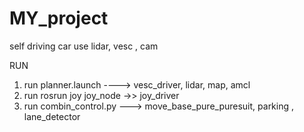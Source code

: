 # MY_project

self driving car
use lidar, vesc , cam

RUN
1. run planner.launch ----> vesc_driver, lidar, map, amcl
2. run rosrun joy joy_node ->> joy_driver
3. run combin_control.py ---> move_base_pure_puresuit, parking , lane_detector 
